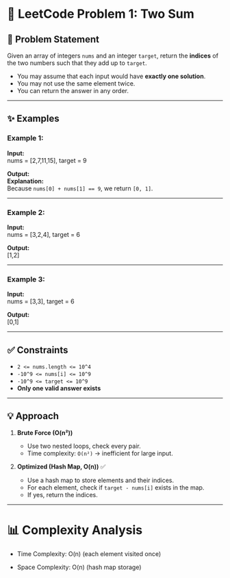 # 🧮 LeetCode Problem 1: Two Sum

## 📌 Problem Statement

Given an array of integers `nums` and an integer `target`, return the **indices** of the two numbers such that they add up to `target`.

- You may assume that each input would have **exactly one solution**.
- You may not use the same element twice.
- You can return the answer in any order.

---

## ✨ Examples

### Example 1:

**Input:**  
nums = [2,7,11,15], target = 9

**Output:**  
**Explanation:**  
Because `nums[0] + nums[1] == 9`, we return `[0, 1]`.

---

### Example 2:

**Input:**  
nums = [3,2,4], target = 6

**Output:**  
[1,2]

---

### Example 3:

**Input:**  
nums = [3,3], target = 6

**Output:**  
[0,1]

---

## ✅ Constraints

- `2 <= nums.length <= 10^4`
- `-10^9 <= nums[i] <= 10^9`
- `-10^9 <= target <= 10^9`
- **Only one valid answer exists**

---

## 💡 Approach

1. **Brute Force (O(n²))**

   - Use two nested loops, check every pair.
   - Time complexity: `O(n²)` → inefficient for large input.

2. **Optimized (Hash Map, O(n))** ✅
   - Use a hash map to store elements and their indices.
   - For each element, check if `target - nums[i]` exists in the map.
   - If yes, return the indices.

---

# 📊 Complexity Analysis

- Time Complexity: O(n) (each element visited once)

- Space Complexity: O(n) (hash map storage)
